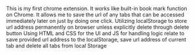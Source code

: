 This is my first chrome extension. It works like built-in book mark function on Chrome. It allows me to save the url of any tabs that can be accessed immediately later on just by doing one click.
Utilizing localStorage to store url address permanently on browser unless explicitly delete through delete button
Using HTML and CSS for the UI and JS for handling logic relate to save provided url address to the localStorage, save url address of current tab and delete all tabs from local Storage

